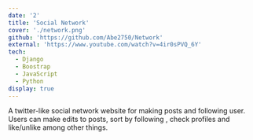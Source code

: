 ```yaml
---
date: '2'
title: 'Social Network'
cover: './network.png'
github: 'https://github.com/Abe2750/Network'
external: 'https://www.youtube.com/watch?v=4ir0sPVQ_6Y'
tech:
  - Django
  - Boostrap
  - JavaScript
  - Python
display: true
---
```


A twitter-like social network website for making posts and following user. Users can make edits to posts, sort by following , check profiles and like/unlike among other things.
